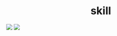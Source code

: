<h1 align="center"> skill </h1>
<a href="https://github.com/gkdms13572/coding_test.git" target="_blank"><img src="https://img.shields.io/badge/Python%20Badge-green?style=flat&logo=python&logoColor=white"/></a>
<a href="https://github.com/gkdms13572/coding_test.git" target="_blank"><img src="https://img.shields.io/badge/MySQL%20Badge-blue?style=flat&logo=mysql&logoColor=white"/></a>




